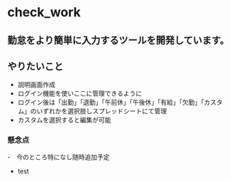 # check_work
## 勤怠をより簡単に入力するツールを開発しています。

## やりたいこと

- 説明画面作成
- ログイン機能を使いここに管理できるように
- ログイン後は「出勤」「退勤」「午前休」「午後休」「有給」「欠勤」「カスタム」のいずれかを選択肢しスプレッドシートにて管理
- カスタムを選択すると編集が可能

### 懸念点
-　今のところ特になし随時追加予定
-  test
